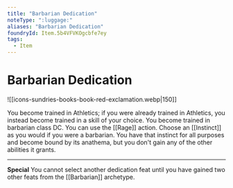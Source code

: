```yaml
---
title: "Barbarian Dedication"
noteType: ":luggage:"
aliases: "Barbarian Dedication"
foundryId: Item.5b4VFVKOgcbfe7ey
tags:
  - Item
---
```


# Barbarian Dedication
![[icons-sundries-books-book-red-exclamation.webp|150]]

You become trained in Athletics; if you were already trained in Athletics, you instead become trained in a skill of your choice. You become trained in barbarian class DC. You can use the [[Rage]] action. Choose an [[Instinct]] as you would if you were a barbarian. You have that instinct for all purposes and become bound by its anathema, but you don't gain any of the other abilities it grants.

* * *

**Special** You cannot select another dedication feat until you have gained two other feats from the [[Barbarian]] archetype.
